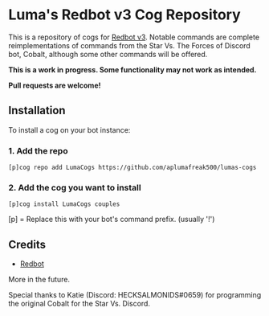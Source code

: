 # Luma's Redbot v3 Cog Repository
This is a repository of cogs for [Redbot v3](https://github.com/Cog-Creators/Red-DiscordBot). Notable commands are complete reimplementations of commands from the Star Vs. The Forces of Discord bot, Cobalt, although some other commands will be offered.

**This is a work in progress. Some functionality may not work as intended.**

**Pull requests are welcome!**

## Installation

To install a cog on your bot instance:

### 1. Add the repo

`[p]cog repo add LumaCogs https://github.com/aplumafreak500/lumas-cogs`

### 2. Add the cog you want to install

`[p]cog install LumaCogs couples`

[p] = Replace this with your bot's command prefix. (usually '!')

## Credits

* [Redbot](https://github.com/Cog-Creators/Red-DiscordBot)

More in the future.

Special thanks to Katie (Discord: HECKSALMONIDS#0659) for programming the original Cobalt for the Star Vs. Discord.
